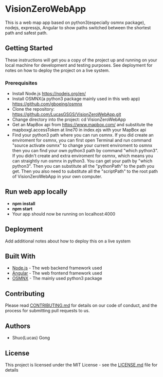# VisionZeroWebApp

This is a web map app based on python3(especially osmnx package), nodejs, expressjs, Angular to show paths switched between the shortest path and safest path.

## Getting Started

These instructions will get you a copy of the project up and running on your local machine for development and testing purposes. See deployment for notes on how to deploy the project on a live system.

### Prerequisites

* Install Node.js https://nodejs.org/en/
* Install OSMNX(a python3 package mainly used in this web app) https://github.com/gboeing/osmnx
* Clone the repository: https://github.com/LucasGSGS/VisionZeroWebApp.git
* Change directory into the project: cd VisionZeroWebApp
* Get an MapBox api from https://www.mapbox.com/ and substitute the mapboxgl.accessToken at line70 in index.ejs with your MapBox api
* Find your python3 path where you can run osmnx. If you did create an enviroment for osmnx, you can first open Terminal and run command "source activate osmnx" to change your current enviroment to osmnx then you can find your own python3 path by command "which python3". If you didn't create and extra enviroment for osmnx, which means you can straightly run osmnx in python3. You can get your path by "which python3". Then you can substitute all the "pythonPath" to the path you get. Then you also need to substitute all the "scriptPath" to the root path of VisionZeroWebApp in your own computer.

## Run web app locally
* **npm install**
* **npm start**
* Your app should now be running on localhost:4000



## Deployment

Add additional notes about how to deploy this on a live system

## Built With

* [Node.js](https://nodejs.org/en/) - The web backend framework used
* [Angular](https://angular.io/) - The web frontend framework used
* [OSMNX](https://github.com/gboeing/osmnx) - The mainly used python3 package

## Contributing

Please read [CONTRIBUTING.md](https://github.com/LucasGSGS/VisionZeroWebApp/graphs/contributors?from=2018-05-20&to=2018-06-06&type=c) for details on our code of conduct, and the process for submitting pull requests to us.

## Authors

* Shuo(Lucas) Gong

## License

This project is licensed under the MIT License - see the [LICENSE.md](LICENSE.md) file for details
